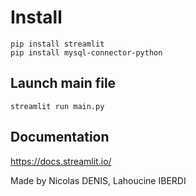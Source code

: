 # Install

```console
pip install streamlit
pip install mysql-connector-python
```

## Launch main file

```console
streamlit run main.py
```

## Documentation

https://docs.streamlit.io/

Made by Nicolas DENIS, Lahoucine IBERDI
